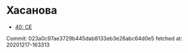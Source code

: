 # Хасанова
- [40: CE](40.md)

Commit: 023a0c97ae3729b445dab8133eb3e26abc64d0e5
 fetched at: 20201217-163313
